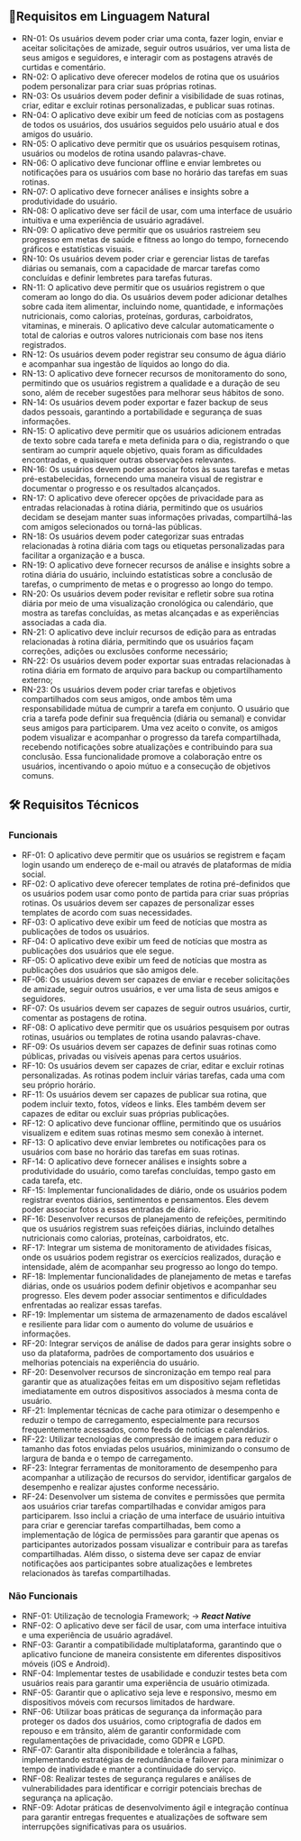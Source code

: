 ## 🎈Requisitos em Linguagem Natural
- RN-01: Os usuários devem poder criar uma conta, fazer login, enviar e aceitar solicitações de amizade, seguir outros usuários, ver uma lista de seus amigos e seguidores, e interagir com as postagens através de curtidas e comentário.
- RN-02: O aplicativo deve oferecer modelos de rotina que os usuários podem personalizar para criar suas próprias rotinas. 
- RN-03: Os usuários devem poder definir a visibilidade de suas rotinas, criar, editar e excluir rotinas personalizadas, e publicar suas rotinas.
- RN-04: O aplicativo deve exibir um feed de notícias com as postagens de todos os usuários, dos usuários seguidos pelo usuário atual e dos amigos do usuário.
- RN-05: O aplicativo deve permitir que os usuários pesquisem rotinas, usuários ou modelos de rotina usando palavras-chave.
- RN-06: O aplicativo deve funcionar offline e enviar lembretes ou notificações para os usuários com base no horário das tarefas em suas rotinas.
- RN-07: O aplicativo deve fornecer análises e insights sobre a produtividade do usuário.
- RN-08: O aplicativo deve ser fácil de usar, com uma interface de usuário intuitiva e uma experiência de usuário agradável.
- RN-09: O aplicativo deve permitir que os usuários rastreiem seu progresso em metas de saúde e fitness ao longo do tempo, fornecendo gráficos e estatísticas visuais.
- RN-10: Os usuários devem poder criar e gerenciar listas de tarefas diárias ou semanais, com a capacidade de marcar tarefas como concluídas e definir lembretes para tarefas futuras.
- RN-11: O aplicativo deve permitir que os usuários registrem o que comeram ao longo do dia. Os usuários devem poder adicionar detalhes sobre cada item alimentar, incluindo nome, quantidade, e informações nutricionais, como calorias, proteínas, gorduras, carboidratos, vitaminas, e minerais. O aplicativo deve calcular automaticamente o total de calorias e outros valores  nutricionais com base nos itens registrados.
- RN-12: Os usuários devem poder registrar seu consumo de água diário e acompanhar sua ingestão de líquidos ao longo do dia.
- RN-13: O aplicativo deve fornecer recursos de monitoramento do sono, permitindo que os usuários registrem a qualidade e a duração de seu sono, além de receber sugestões para melhorar seus hábitos de sono.
- RN-14: Os usuários devem poder exportar e fazer backup de seus dados pessoais, garantindo a portabilidade e segurança de suas informações.
- RN-15: O aplicativo deve permitir que os usuários adicionem entradas de texto sobre cada tarefa e meta definida para o dia, registrando o que sentiram ao cumprir aquele objetivo, quais foram as dificuldades encontradas, e quaisquer outras observações relevantes.
- RN-16: Os usuários devem poder associar fotos às suas tarefas e metas pré-estabelecidas, fornecendo uma maneira visual de registrar e documentar o progresso e os resultados alcançados.
- RN-17: O aplicativo deve oferecer opções de privacidade para as entradas relacionadas à rotina diária, permitindo que os usuários decidam se desejam manter suas informações privadas, compartilhá-las com amigos selecionados ou torná-las públicas.
- RN-18: Os usuários devem poder categorizar suas entradas relacionadas à rotina diária com tags ou etiquetas personalizadas para facilitar a organização e a busca.
- RN-19: O aplicativo deve fornecer recursos de análise e insights sobre a rotina diária do usuário, incluindo estatísticas sobre a conclusão de tarefas, o cumprimento de metas e o progresso ao longo do tempo.
- RN-20: Os usuários devem poder revisitar e refletir sobre sua rotina diária por meio de uma visualização cronológica ou calendário, que mostra as tarefas concluídas, as metas alcançadas e as experiências associadas a cada dia.
- RN-21: O aplicativo deve incluir recursos de edição para as entradas relacionadas à rotina diária, permitindo que os usuários façam correções, adições ou exclusões conforme necessário;
- RN-22: Os usuários devem poder exportar suas entradas relacionadas à rotina diária em formato de arquivo para backup ou compartilhamento externo;
- RN-23: Os usuários devem poder criar tarefas e objetivos compartilhados com seus amigos, onde ambos têm uma responsabilidade mútua de cumprir a tarefa em conjunto. O usuário que cria a tarefa pode definir sua frequência (diária ou semanal) e convidar seus amigos para participarem. Uma vez aceito o convite, os amigos podem visualizar e acompanhar o progresso da tarefa compartilhada, recebendo notificações sobre atualizações e contribuindo para sua conclusão. Essa funcionalidade promove a colaboração entre os usuários, incentivando o apoio mútuo e a consecução de objetivos comuns.

## 🛠 Requisitos Técnicos

### Funcionais
- RF-01:  O aplicativo deve permitir que os usuários se registrem e façam login usando um endereço de e-mail ou através de plataformas de mídia social.
- RF-02:  O aplicativo deve oferecer templates de rotina pré-definidos que os usuários podem usar como ponto de partida para criar suas próprias rotinas. Os usuários devem ser capazes de personalizar esses templates de acordo com suas necessidades.
- RF-03: O aplicativo deve exibir um feed de notícias que mostra as publicações de todos os usuários.
- RF-04: O aplicativo deve exibir um feed de notícias que mostra as publicações dos usuários que ele segue.
- RF-05: O aplicativo deve exibir um feed de notícias que mostra as publicações dos usuários que são amigos dele.
- RF-06: Os usuários devem ser capazes de enviar e receber solicitações de amizade, seguir outros usuários, e ver uma lista de seus amigos e seguidores.
- RF-07: Os usuários devem ser capazes de seguir outros usuários, curtir, comentar as postagens de rotina.
- RF-08: O aplicativo deve permitir que os usuários pesquisem por outras rotinas, usuários ou templates de rotina usando palavras-chave.
- RF-09: Os usuários devem ser capazes de definir suas rotinas como públicas, privadas ou visíveis apenas para certos usuários.
- RF-10: Os usuários devem ser capazes de criar, editar e excluir rotinas personalizadas. As rotinas podem incluir várias tarefas, cada uma com seu próprio horário.
- RF-11: Os usuários devem ser capazes de publicar sua rotina, que podem incluir texto, fotos, vídeos e links. Eles também devem ser capazes de editar ou excluir suas próprias publicações.
- RF-12: O aplicativo deve funcionar offline, permitindo que os usuários visualizem e editem suas rotinas mesmo sem conexão à internet.
- RF-13: O aplicativo deve enviar lembretes ou notificações para os usuários com base no horário das tarefas em suas rotinas.
- RF-14: O aplicativo deve fornecer análises e insights sobre a produtividade do usuário, como tarefas concluídas, tempo gasto em cada tarefa, etc.
- RF-15: Implementar funcionalidades de diário, onde os usuários podem registrar eventos diários, sentimentos e pensamentos. Eles devem poder associar fotos a essas entradas de diário.
- RF-16: Desenvolver recursos de planejamento de refeições, permitindo que os usuários registrem suas refeições diárias, incluindo detalhes nutricionais como calorias, proteínas, carboidratos, etc.
- RF-17: Integrar um sistema de monitoramento de atividades físicas, onde os usuários podem registrar os exercícios realizados, duração e intensidade, além de acompanhar seu progresso ao longo do tempo.
- RF-18: Implementar funcionalidades de planejamento de metas e tarefas diárias, onde os usuários podem definir objetivos e acompanhar seu progresso. Eles devem poder associar sentimentos e dificuldades enfrentadas ao realizar essas tarefas.
- RF-19: Implementar um sistema de armazenamento de dados escalável e resiliente para lidar com o aumento do volume de usuários e informações.
- RF-20: Integrar serviços de análise de dados para gerar insights sobre o uso da plataforma, padrões de comportamento dos usuários e melhorias potenciais na experiência do usuário.
- RF-20: Desenvolver recursos de sincronização em tempo real para garantir que as atualizações feitas em um dispositivo sejam refletidas imediatamente em outros dispositivos associados à mesma conta de usuário.
- RF-21: Implementar técnicas de cache para otimizar o desempenho e reduzir o tempo de carregamento, especialmente para recursos frequentemente acessados, como feeds de notícias e calendários.
- RF-22: Utilizar tecnologias de compressão de imagem para reduzir o tamanho das fotos enviadas pelos usuários, minimizando o consumo de largura de banda e o tempo de carregamento.
- RF-23: Integrar ferramentas de monitoramento de desempenho para acompanhar a utilização de recursos do servidor, identificar gargalos de desempenho e realizar ajustes conforme necessário.
- RF-24: Desenvolver um sistema de convites e permissões que permita aos usuários criar tarefas compartilhadas e convidar amigos para participarem. Isso inclui a criação de uma interface de usuário intuitiva para criar e gerenciar tarefas compartilhadas, bem como a implementação de lógica de permissões para garantir que apenas os participantes autorizados possam visualizar e contribuir para as tarefas compartilhadas. Além disso, o sistema deve ser capaz de enviar notificações aos participantes sobre atualizações e lembretes relacionados às tarefas compartilhadas.


### Não Funcionais
- RNF-01: Utilização de tecnologia Framework;
    → ***React Native***
- RNF-02: O aplicativo deve ser fácil de usar, com uma interface intuitiva e uma experiência de usuário agradável.
- RNF-03: Garantir a compatibilidade multiplataforma, garantindo que o aplicativo funcione de maneira consistente em diferentes dispositivos móveis (iOS e Android).
- RNF-04: Implementar testes de usabilidade e conduzir testes beta com usuários reais para garantir uma experiência de usuário otimizada.
- RNF-05: Garantir que o aplicativo seja leve e responsivo, mesmo em dispositivos móveis com recursos limitados de hardware.
- RNF-06: Utilizar boas práticas de segurança da informação para proteger os dados dos usuários, como criptografia de dados em repouso e em trânsito, além de garantir conformidade com regulamentações de privacidade, como GDPR e LGPD.
- RNF-07: Garantir alta disponibilidade e tolerância a falhas, implementando estratégias de redundância e failover para minimizar o tempo de inatividade e manter a continuidade do serviço.
- RNF-08: Realizar testes de segurança regulares e análises de vulnerabilidades para identificar e corrigir potenciais brechas de segurança na aplicação.
- RNF-09: Adotar práticas de desenvolvimento ágil e integração contínua para garantir entregas frequentes e atualizações de software sem interrupções significativas para os usuários.

